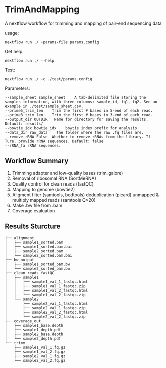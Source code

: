 # TrimAndMapping
A nextflow workflow for trimming and mapping of pair-end sequencing data

usage: 
```
nextflow run ./ -params-file params.config
```
Get help:

```
nextflow run ./ --help
```

Test:
```
nextflow run ./ -c ./test/params.config
```

Parameters:
```
--sample_sheet sample_sheet    A tab-delimited file storing the samples information, with three columns: sample_id, fq1, fq2. See an example in ./test/sample_sheet.csv.
--prime5_trim_len    Trim the first # bases in 5-end of each read.
--prime3_trim_len    Trim the first # bases in 3-end of each read.
--output_dir OUTDIR   Name for directory for saving the results. Default: results/
--bowtie_idx bowtie_idx    bowtie index prefix for analysis.
--data_dir raw_data    The folder where the raw .fq files are.
--remove_rRNA False  Whether to remove rRNAs from the library. If Ture, provide rRNA sequences. Default: false
--rRNA_fa rRNA sequences.
```

## Workflow Summary
1. Trimming adapter and low-quality bases (trim_galore)
2. Removal of ribosomal RNA (SortMeRNA)
3. Quality control for clean reads (fastQC)
4. Mapping to genome (bowtie2)
5. Aligment filter (samtools, bedtools)
    deduplication (picard)
    unmapped & multiply mapped reads (samtools Q>20)
6. Make .bw file from .bam
7. Coverage evaluation

## Results Sturcture
```
├── alignment
│   ├── sample1_sorted.bam
│   ├── sample1_sorted.bam.bai
│   ├── sample2_sorted.bam
│   └── sample2_sorted.bam.bai
├── bw_output
│   ├── sample1_sorted_bam.bw
│   └── sample2_sorted_bam.bw
├── clean_reads_fastQC
│   ├── sample1
│   │   ├── sample1_val_1_fastqc.html
│   │   ├── sample1_val_1_fastqc.zip
│   │   ├── sample1_val_2_fastqc.html
│   │   └── sample1_val_2_fastqc.zip
│   └── sample2
│       ├── sample2_val_1_fastqc.html
│       ├── sample2_val_1_fastqc.zip
│       ├── sample2_val_2_fastqc.html
│       └── sample2_val_2_fastqc.zip
├── coverage_out
│   ├── sample1_base.depth
│   ├── sample1_depth.pdf
│   ├── sample2_base.depth
│   └── sample2_depth.pdf
└── trimm
    ├── sample1_val_1.fq.gz
    ├── sample1_val_2.fq.gz
    ├── sample2_val_1.fq.gz
    └── sample2_val_2.fq.gz
```